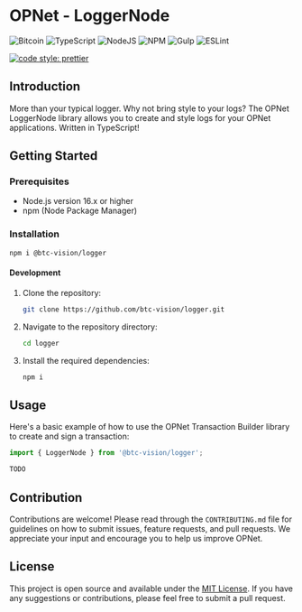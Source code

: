 # OPNet - LoggerNode

![Bitcoin](https://img.shields.io/badge/Bitcoin-000?style=for-the-badge&logo=bitcoin&logoColor=white)
![TypeScript](https://img.shields.io/badge/TypeScript-007ACC?style=for-the-badge&logo=typescript&logoColor=white)
![NodeJS](https://img.shields.io/badge/Node%20js-339933?style=for-the-badge&logo=nodedotjs&logoColor=white)
![NPM](https://img.shields.io/badge/npm-CB3837?style=for-the-badge&logo=npm&logoColor=white)
![Gulp](https://img.shields.io/badge/GULP-%23CF4647.svg?style=for-the-badge&logo=gulp&logoColor=white)
![ESLint](https://img.shields.io/badge/ESLint-4B3263?style=for-the-badge&logo=eslint&logoColor=white)

[![code style: prettier](https://img.shields.io/badge/code_style-prettier-ff69b4.svg?style=flat-square)](https://github.com/prettier/prettier)

## Introduction

More than your typical logger. Why not bring style to your logs? The OPNet LoggerNode library allows you to create and
style logs for your OPNet applications. Written in TypeScript!

## Getting Started

### Prerequisites

- Node.js version 16.x or higher
- npm (Node Package Manager)

### Installation

```shell
npm i @btc-vision/logger
```

#### Development

1. Clone the repository:
   ```bash
   git clone https://github.com/btc-vision/logger.git
   ```
2. Navigate to the repository directory:
   ```bash
   cd logger
   ```
3. Install the required dependencies:
   ```bash
   npm i
   ```

## Usage

Here's a basic example of how to use the OPNet Transaction Builder library to create and sign a transaction:

```typescript
import { LoggerNode } from '@btc-vision/logger';

TODO
```

## Contribution

Contributions are welcome! Please read through the `CONTRIBUTING.md` file for guidelines on how to submit issues,
feature requests, and pull requests. We appreciate your input and encourage you to help us improve OPNet.

## License

This project is open source and available under the [MIT License](LICENSE). If you have any suggestions or
contributions, please feel free to submit a pull request.
